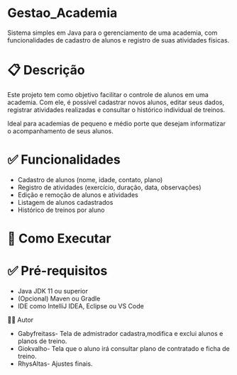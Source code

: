 # Gestao_Academia

Sistema simples em Java para o gerenciamento de uma academia, com funcionalidades de cadastro de alunos e registro de suas atividades físicas.

# 📋 Descrição

Este projeto tem como objetivo facilitar o controle de alunos em uma academia. Com ele, é possível cadastrar novos alunos, editar seus dados, registrar atividades realizadas e consultar o histórico individual de treinos.

Ideal para academias de pequeno e médio porte que desejam informatizar o acompanhamento de seus alunos.


# ✅ Funcionalidades

- Cadastro de alunos (nome, idade, contato, plano)
- Registro de atividades (exercício, duração, data, observações)
- Edição e remoção de alunos e atividades
- Listagem de alunos cadastrados
- Histórico de treinos por aluno


# 🚀 Como Executar

# ✅ Pré-requisitos

- Java JDK 11 ou superior
- (Opcional) Maven ou Gradle
- IDE como IntelliJ IDEA, Eclipse ou VS Code

👨‍💻 Autor
- Gabyfreitass- Tela de admistrador cadastra,modifica e exclui alunos e planos de treino.
- Giokvalho- Tela que o aluno irá consultar plano de contratado e ficha de treino.
- RhysAltas- Ajustes finais.



